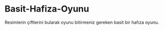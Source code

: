# Basit-Hafiza-Oyunu
Resimlerin çiftlerini bularak oyunu bitirmeniz gereken basit bir hafıza oyunu.
